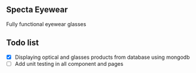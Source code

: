 ## Specta Eyewear
Fully functional eyewear glasses
## Todo list
- [x] Displaying optical and glasses products from database using mongodb
- [ ] Add unit testing in all component and pages
